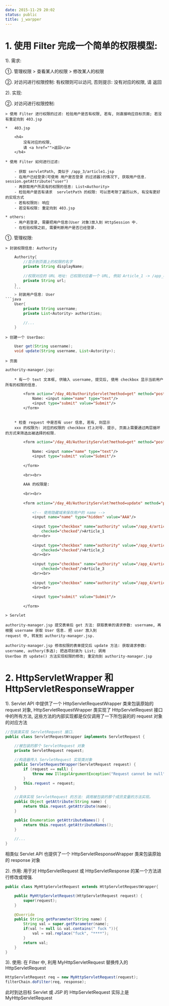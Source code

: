 ```yaml
---
date: 2015-11-29 20:02
status: public
title: j_warpper
---
```


# 1. 使用 Filter 完成一个简单的权限模型:

1). 需求: 

①. 管理权限
	> 查看某人的权限
	> 修改某人的权限
	
②. 对访问进行权限控制: 有权限则可以访问, 否则提示: 没有对应的权限, 请 返回

2). 实现:

②. 对访问进行权限控制:

	> 使用 Filter 进行权限的过滤: 检验用户是否有权限, 若有, 则直接响应目标页面; 若没有重定向到 403.jsp
	
	*   403.jsp
	
		<h4>
			没有对应的权限, 
			请 <a href="">返回</a>
		</h4>
		
	* 使用 Filter 如何进行过滤: 
	
		- 获取 servletPath, 类似于 /app_3/article1.jsp
		- 在用户已经登录(可使用 用户是否登录 的过滤器)的情况下, 获取用户信息. session.getAttribute("user")
		- 再获取用户所具有的权限的信息: List<Authority>
		- 检验用户是否有请求  servletPath 的权限: 可以思考除了遍历以外, 有没有更好的实现方式
		- 若有权限则: 响应
		- 若没有权限: 重定向到 403.jsp 
		
	* others: 
		- 用户若登录, 需要把用户信息(User 对象)放入到 HttpSession 中.
		- 在检验权限之前, 需要判断用户是否已经登录.  	

①. 管理权限:

	> 封装权限信息: Authority
```java
	Authority{
		//显示到页面上的权限的名字
		private String displayName;
		
		//权限对应的 URL 地址: 已权限对应着一个 URL, 例如 Article_1 -> /app_4/article1.jsp
		private String url;
	}
	```
	> 封装用户信息: User
```java
	User{
		private String username;
		private List<Autority> authorities;
		
		//...
	}
```
	> 创建一个 UserDao:
```java
	User get(String username);
	void update(String username, List<Autority>);
```
	> 页面
	
	authority-manager.jsp: 
	
		* 有一个 text 文本框, 供输入 username, 提交后, 使用 checkbox 显示当前用户所有的权限的信息.
```jsp
		<form action="/day_40/AuthorityServlet?method=get" method="post">
			Name: <input name="name" type="text"/>
			<input type="submit" value="Submit"/>
		</form>
		
```		
		* 检查 request 中是否有 user 信息, 若有, 则显示 
		xxx 的权限为: 对应的权限的 checkbox 打上对号. 提示, 页面上需要通过两层循环的方式来筛选出被选择的权限. 
```jsp
		<form action="/day_40/AuthorityServlet?method=get" method="post">
	
			Name: <input name="name" type="text"/>
			<input type="submit" value="Submit"/>
		
		</form>
		
		<br><br>
		
		AAA 的权限是:
		
		<br><br>
		
		<form action="/day_40/AuthorityServlet?method=update" method="post">
			
			<!-- 使用隐藏域来保存用户的 name -->
			<input name="name" type="hidden" value="AAA"/>
				
			<input type="checkbox" name="authority" value="/app_4/article1.jsp" 
				checked="checked"/>Article_1
			<br><br>
			
			<input type="checkbox" name="authority" value="/app_4/article2.jsp" 
				checked="checked"/>Article_2
			<br><br>
			
			<input type="checkbox" name="authority" value="/app_4/article3.jsp" 
				checked="checked"/>Article_3
			<br><br>
			
			<input type="checkbox" name="authority" value="/app_4/article4.jsp" />Article_4
			<br><br>
				
			<input type="submit" value="Submit"/>
		
		</form> 
```
	> Servlet
	
	authority-manager.jsp 提交表单后 get 方法: 获取表单的请求参数: username, 再根据 username 获取 User 信息. 把 user 放入到
	request 中, 转发到 authority-manager.jsp.
	
	authority-manager.jsp 修改权限的表单提交后 update 方法: 获取请求参数: username, authory(多选); 把选项封装为 List; 调用
	UserDao 的 update() 方法实现权限的修改; 重定向到 authority-manager.jsp



#  2. HttpServletWrapper 和 HttpServletResponseWrapper

1). Servlet API 中提供了一个 HttpServletRequestWrapper 类来包装原始的 request 对象,
HttpServletRequestWrapper 类实现了 HttpServletRequest 接口中的所有方法, 
这些方法的内部实现都是仅仅调用了一下所包装的的 request 对象的对应方法
```java
//包装类实现 ServletRequest 接口. 
public class ServletRequestWrapper implements ServletRequest {

    //被包装的那个 ServletRequest 对象
    private ServletRequest request;
	
	//构造器传入 ServletRequest 实现类对象
    public ServletRequestWrapper(ServletRequest request) {
		if (request == null) {
		    throw new IllegalArgumentException("Request cannot be null");   
		}
		this.request = request;
    }

	//具体实现 ServletRequest 的方法: 调用被包装的那个成员变量的方法实现。 
    public Object getAttribute(String name) {
		return this.request.getAttribute(name);
	}

    public Enumeration getAttributeNames() {
		return this.request.getAttributeNames();
	}    
	
	//...	
}	
```
相类似 Servlet API 也提供了一个 HttpServletResponseWrapper 类来包装原始的 response 对象

2). 作用: 用于对 HttpServletRequest 或 HttpServletResponse 的某一个方法进行修改或增强.
```java
public class MyHttpServletRequest extends HttpServletRequestWrapper{

	public MyHttpServletRequest(HttpServletRequest request) {
		super(request);
	}
	
	@Override
	public String getParameter(String name) {
		String val = super.getParameter(name);
		if(val != null && val.contains(" fuck ")){
			val = val.replace("fuck", "****");
		}
		return val;
	}
}
```
3). 使用: 在 Filter 中, 利用 MyHttpServletRequest 替换传入的 HttpServletRequest
```java
HttpServletRequest req = new MyHttpServletRequest(request);
filterChain.doFilter(req, response);
```
此时到达目标 Servlet 或 JSP 的 HttpServletRequest 实际上是 MyHttpServletRequest
